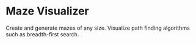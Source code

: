 # Maze Visualizer
Create and generate mazes of any size. 
Visualize path finding algorithms such as breadth-first search.